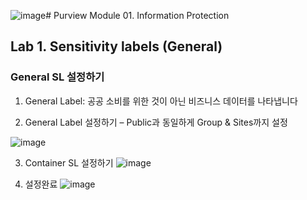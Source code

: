 ![image](https://github.com/user-attachments/assets/1d3a620c-c17f-426a-9dd5-034ce0607343)# Purview Module 01. Information Protection

## Lab 1. Sensitivity labels (General) 

### General SL 설정하기 

1. General Label: 공공 소비를 위한 것이 아닌 비즈니스 데이터를 나타냅니다

2. General Label 설정하기 – Public과 동일하게 Group & Sites까지 설정

![image](https://github.com/user-attachments/assets/44cf3d55-2d15-49c6-91e2-71d746ac16b8)

3. Container SL 설정하기 
![image](https://github.com/user-attachments/assets/a5c8e2b5-a042-4db8-89eb-a3abdaa76de4)

4. 설정완료
![image](https://github.com/user-attachments/assets/0eee7a30-c3d8-4f36-a2ec-610b1e77cb78)
